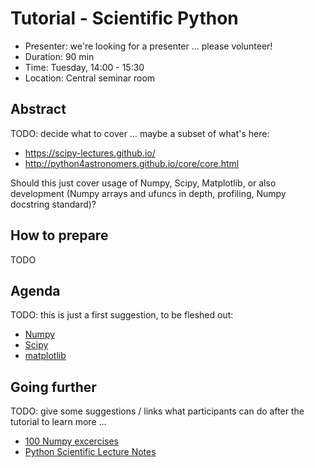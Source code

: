 # Tutorial - Scientific Python

* Presenter: we're looking for a presenter ... please volunteer!
* Duration: 90 min
* Time: Tuesday, 14:00 - 15:30
* Location: Central seminar room

## Abstract

TODO: decide what to cover ... maybe a subset of what's here:

* https://scipy-lectures.github.io/
* http://python4astronomers.github.io/core/core.html

Should this just cover usage of Numpy, Scipy, Matplotlib,
or also development (Numpy arrays and ufuncs in depth, profiling,
Numpy docstring standard)?

## How to prepare

TODO

## Agenda

TODO: this is just a first suggestion, to be fleshed out:

- [Numpy](https://scipy-lectures.github.io/intro/numpy/index.html)
- [Scipy](https://scipy-lectures.github.io/intro/scipy.html)
- [matplotlib](https://scipy-lectures.github.io/intro/matplotlib/matplotlib.html)

## Going further

TODO: give some suggestions / links what participants can do
after the tutorial to learn more ...

* [100 Numpy excercises](http://www.labri.fr/perso/nrougier/teaching/numpy.100/)
* [Python Scientific Lecture Notes](https://scipy-lectures.github.io/)
